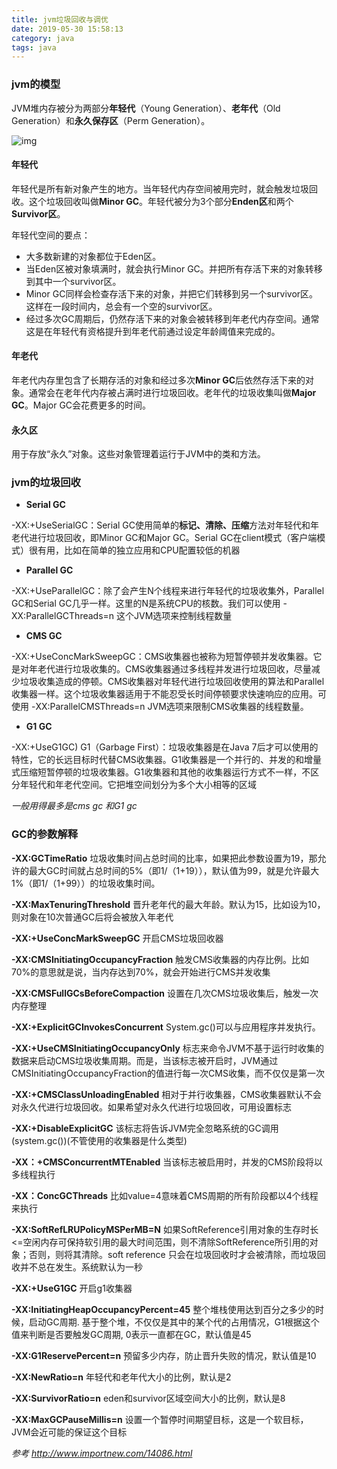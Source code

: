 ```yaml
---
title: jvm垃圾回收与调优
date: 2019-05-30 15:58:13
category: java
tags: java
---
```


### jvm的模型

JVM堆内存被分为两部分**年轻代**（Young Generation）、**老年代**（Old Generation）和**永久保存区**（Perm Generation）。

![img](https://clyhs.github.io/images/java/jvm.png)

#### 年轻代

年轻代是所有新对象产生的地方。当年轻代内存空间被用完时，就会触发垃圾回收。这个垃圾回收叫做**Minor GC**。年轻代被分为3个部分**Enden区**和两个**Survivor区**。

年轻代空间的要点：

- 大多数新建的对象都位于Eden区。
- 当Eden区被对象填满时，就会执行Minor GC。并把所有存活下来的对象转移到其中一个survivor区。
- Minor GC同样会检查存活下来的对象，并把它们转移到另一个survivor区。这样在一段时间内，总会有一个空的survivor区。
- 经过多次GC周期后，仍然存活下来的对象会被转移到年老代内存空间。通常这是在年轻代有资格提升到年老代前通过设定年龄阈值来完成的。

#### 年老代

年老代内存里包含了长期存活的对象和经过多次**Minor GC**后依然存活下来的对象。通常会在老年代内存被占满时进行垃圾回收。老年代的垃圾收集叫做**Major GC**。Major GC会花费更多的时间。

#### 永久区

用于存放“永久”对象。这些对象管理着运行于JVM中的类和方法。



### jvm的垃圾回收

* **Serial GC**

-XX:+UseSerialGC：Serial GC使用简单的**标记、清除、压缩**方法对年轻代和年老代进行垃圾回收，即Minor GC和Major GC。Serial GC在client模式（客户端模式）很有用，比如在简单的独立应用和CPU配置较低的机器

* **Parallel GC**

-XX:+UseParallelGC：除了会产生N个线程来进行年轻代的垃圾收集外，Parallel GC和Serial GC几乎一样。这里的N是系统CPU的核数。我们可以使用 -XX:ParallelGCThreads=n 这个JVM选项来控制线程数量

* **CMS GC** 

-XX:+UseConcMarkSweepGC：CMS收集器也被称为短暂停顿并发收集器。它是对年老代进行垃圾收集的。CMS收集器通过多线程并发进行垃圾回收，尽量减少垃圾收集造成的停顿。CMS收集器对年轻代进行垃圾回收使用的算法和Parallel收集器一样。这个垃圾收集器适用于不能忍受长时间停顿要求快速响应的应用。可使用 -XX:ParallelCMSThreads=n JVM选项来限制CMS收集器的线程数量。

* **G1 GC**

-XX:+UseG1GC) G1（Garbage First）：垃圾收集器是在Java 7后才可以使用的特性，它的长远目标时代替CMS收集器。G1收集器是一个并行的、并发的和增量式压缩短暂停顿的垃圾收集器。G1收集器和其他的收集器运行方式不一样，不区分年轻代和年老代空间。它把堆空间划分为多个大小相等的区域

*一般用得最多是cms gc 和G1 gc*

### GC的参数解释



**-XX:GCTimeRatio** 垃圾收集时间占总时间的比率，如果把此参数设置为19，那允许的最大GC时间就占总时间的5%（即1/（1+19）），默认值为99，就是允许最大1%（即1/（1+99））的垃圾收集时间。

**-XX:MaxTenuringThreshold** 晋升老年代的最大年龄。默认为15，比如设为10，则对象在10次普通GC后将会被放入年老代

**-XX:+UseConcMarkSweepGC** 开启CMS垃圾回收器

**-XX:CMSInitiatingOccupancyFraction** 触发CMS收集器的内存比例。比如70%的意思就是说，当内存达到70%，就会开始进行CMS并发收集 

**-XX:CMSFullGCsBeforeCompaction** 设置在几次CMS垃圾收集后，触发一次内存整理

**-XX:+ExplicitGCInvokesConcurrent** System.gc()可以与应用程序并发执行。

**-XX:+UseCMSInitiatingOccupancyOnly** 标志来命令JVM不基于运行时收集的数据来启动CMS垃圾收集周期。而是，当该标志被开启时，JVM通过CMSInitiatingOccupancyFraction的值进行每一次CMS收集，而不仅仅是第一次

**-XX:+CMSClassUnloadingEnabled** 相对于并行收集器，CMS收集器默认不会对永久代进行垃圾回收。如果希望对永久代进行垃圾回收，可用设置标志

**-XX:+DisableExplicitGC** 该标志将告诉JVM完全忽略系统的GC调用(system.gc())(不管使用的收集器是什么类型)

**-XX：+CMSConcurrentMTEnabled** 当该标志被启用时，并发的CMS阶段将以多线程执行

**-XX：ConcGCThreads** 比如value=4意味着CMS周期的所有阶段都以4个线程来执行

**-XX:SoftRefLRUPolicyMSPerMB=N** 如果SoftReference引用对象的生存时长<=空闲内存可保持软引用的最大时间范围，则不清除SoftReference所引用的对象；否则，则将其清除。soft reference 只会在垃圾回收时才会被清除，而垃圾回收并不总在发生。系统默认为一秒



**-XX:+UseG1GC** 开启g1收集器

**-XX:InitiatingHeapOccupancyPercent=45** 整个堆栈使用达到百分之多少的时候，启动GC周期. 基于整个堆，不仅仅是其中的某个代的占用情况，G1根据这个值来判断是否要触发GC周期, 0表示一直都在GC，默认值是45

**-XX:G1ReservePercent=n** 预留多少内存，防止晋升失败的情况，默认值是10

**-XX:NewRatio=n** 年轻代和老年代大小的比例，默认是2

**-XX:SurvivorRatio=n** eden和survivor区域空间大小的比例，默认是8

**-XX:MaxGCPauseMillis=n** 设置一个暂停时间期望目标，这是一个软目标，JVM会近可能的保证这个目标

*参考 <http://www.importnew.com/14086.html>*



